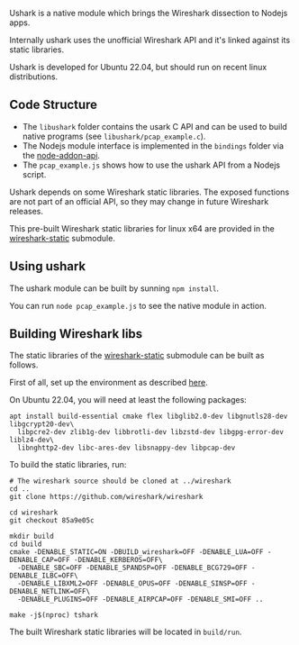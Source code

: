 Ushark is a native module which brings the Wireshark dissection to Nodejs apps.

Internally ushark uses the unofficial Wireshark API and it's linked against its static libraries.

Ushark is developed for Ubuntu 22.04, but should run on recent linux distributions.

## Code Structure

- The `libushark` folder contains the usark C API and can be used to build native programs (see `libushark/pcap_example.c`).
- The Nodejs module interface is implemented in the `bindings` folder via the [node-addon-api](https://github.com/nodejs/node-addon-api).
- The `pcap_example.js` shows how to use the ushark API from a Nodejs script.

Ushark depends on some Wireshark static libraries. The exposed functions are not part of an official API, so they may change in future Wireshark releases.

This pre-built Wireshark static libraries for linux x64 are provided in the [wireshark-static](https://github.com/altafinance/wireshark-static) submodule.

## Using ushark

The ushark module can be built by sunning `npm install`.

You can run `node pcap_example.js` to see the native module in action.

## Building Wireshark libs

The static libraries of the [wireshark-static](https://github.com/altafinance/wireshark-static) submodule can be built as follows.

First of all, set up the environment as described [here](https://www.wireshark.org/docs/wsdg_html_chunked/ChapterSetup#ChSetupUNIX).

On Ubuntu 22.04, you will need at least the following packages:

```
apt install build-essential cmake flex libglib2.0-dev libgnutls28-dev libgcrypt20-dev\
  libpcre2-dev zlib1g-dev libbrotli-dev libzstd-dev libgpg-error-dev liblz4-dev\
  libnghttp2-dev libc-ares-dev libsnappy-dev libpcap-dev
```

To build the static libraries, run:

```
# The wireshark source should be cloned at ../wireshark
cd ..
git clone https://github.com/wireshark/wireshark

cd wireshark
git checkout 85a9e05c

mkdir build
cd build
cmake -DENABLE_STATIC=ON -DBUILD_wireshark=OFF -DENABLE_LUA=OFF -DENABLE_CAP=OFF -DENABLE_KERBEROS=OFF\
  -DENABLE_SBC=OFF -DENABLE_SPANDSP=OFF -DENABLE_BCG729=OFF -DENABLE_ILBC=OFF\
  -DENABLE_LIBXML2=OFF -DENABLE_OPUS=OFF -DENABLE_SINSP=OFF -DENABLE_NETLINK=OFF\
  -DENABLE_PLUGINS=OFF -DENABLE_AIRPCAP=OFF -DENABLE_SMI=OFF ..

make -j$(nproc) tshark
```

The built Wireshark static libraries will be located in `build/run`.
